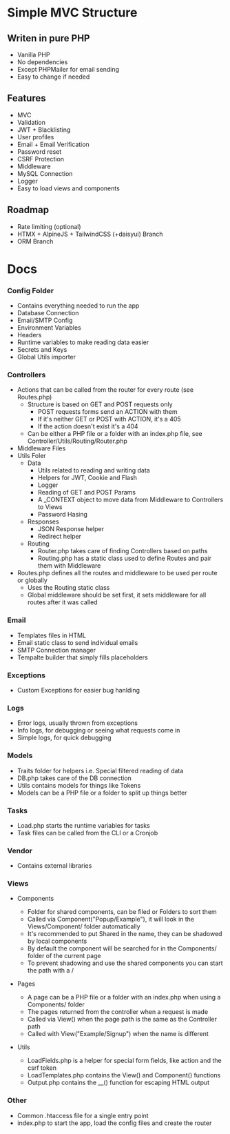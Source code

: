 # Simple MVC Structure

## Writen in pure PHP
- Vanilla PHP
- No dependencies
- Except PHPMailer for email sending
- Easy to change if needed

## Features
- MVC
- Validation
- JWT + Blacklisting
- User profiles
- Email + Email Verification
- Password reset
- CSRF Protection
- Middleware
- MySQL Connection
- Logger
- Easy to load views and components

## Roadmap
- Rate limiting (optional)
- HTMX + AlpineJS + TailwindCSS (+daisyui) Branch
- ORM Branch

# Docs

### Config Folder
- Contains everything needed to run the app
- Database Connection
- Email/SMTP Config
- Environment Variables
- Headers
- Runtime variables to make reading data easier
- Secrets and Keys
- Global Utils importer

### Controllers
- Actions that can be called from the router for every route (see Routes.php)
    - Structure is based on GET and POST requests only
        - POST requests forms send an ACTION with them
        - If it's neither GET or POST with ACTION, it's a 405
        - If the action doesn't exist it's a 404
    - Can be either a PHP file or a folder with an index.php file, see Controller/Utils/Routing/Router.php
- Middleware Files
- Utils Foler
    - Data
        - Utils related to reading and writing data
        - Helpers for JWT, Cookie and Flash
        - Logger
        - Reading of GET and POST Params
        - A _CONTEXT object to move data from Middleware to Controllers to Views
        - Password Hasing
    - Responses
        - JSON Response helper
        - Redirect helper
    - Routing
        - Router.php takes care of finding Controllers based on paths
        - Routing.php has a static class used to define Routes and pair them with Middleware
- Routes.php defines all the routes and middleware to be used per route or globally
    - Uses the Routing static class
    - Global middleware should be set first, it sets middleware for all routes after it was called

### Email
- Templates files in HTML
- Email static class to send individual emails
- SMTP Connection manager
- Tempalte builder that simply fills placeholders

### Exceptions
- Custom Exceptions for easier bug hanlding

### Logs
- Error logs, usually thrown from exceptions
- Info logs, for debugging or seeing what requests come in
- Simple logs, for quick debugging

### Models
- Traits folder for helpers i.e. Special filtered reading of data
- DB.php takes care of the DB connection
- Utils contains models for things like Tokens
- Models can be a PHP file or a folder to split up things better

### Tasks
- Load.php starts the runtime variables for tasks
- Task files can be called from the CLI or a Cronjob

### Vendor
- Contains external libraries

### Views
- Components
    - Folder for shared components, can be filed or Folders to sort them
    - Called via Component("Popup/Example"), it will look in the Views/Component/ folder automatically
    - It's recommended to put Shared in the name, they can be shadowed by local components
    - By default the component will be searched for in the Components/ folder of the current page
    - To prevent shadowing and use the shared components you can start the path with a /
- Pages
    - A page can be a PHP file or a folder with an index.php when using a Components/ folder
    - The pages returned from the controller when a request is made
    - Called via View() when the page path is the same as the Controller path
    - Called with View("Example/Signup") when the name is different

- Utils
    - LoadFields.php is a helper for special form fields, like action and the csrf token
    - LoadTemplates.php contains the View() and Component() functions
    - Output.php contains the __() function for escaping HTML output

### Other
- Common .htaccess file for a single entry point
- index.php to start the app, load the config files and create the router

